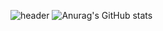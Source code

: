 ![header](https://capsule-render.vercel.app/api?type=slice&color=auto&height=300&section=header&text=Positive%20Developer!&desc=Seo%20Young%20Ho&fontSize=80&rotate=19)
![Anurag's GitHub stats](https://github-readme-stats.vercel.app/api?username=0Hoxy&theme=default&show_icons=true)
